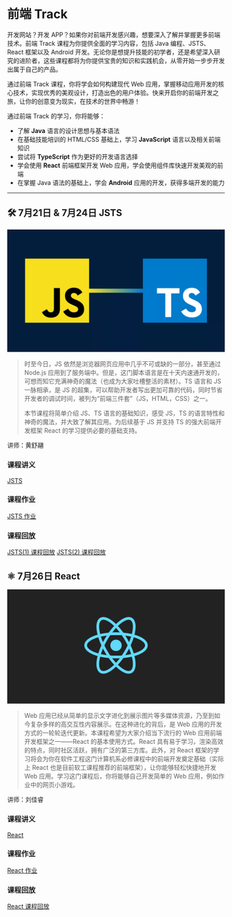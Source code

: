 # 前端 Track

开发网站？开发 APP？如果你对前端开发感兴趣，想要深入了解并掌握更多前端技术。前端 Track 课程为你提供全面的学习内容，包括 Java 编程、JSTS、React 框架以及 Android 开发。无论你是想提升技能的初学者，还是希望深入研究的进阶者，这些课程都将为你提供宝贵的知识和实践机会，从零开始一步步开发出属于自己的产品。

通过前端 Track 课程，你将学会如何构建现代 Web 应用，掌握移动应用开发的核心技术，实现优秀的美观设计，打造出色的用户体验。快来开启你的前端开发之旅，让你的创意变为现实，在技术的世界中畅游！

通过前端 Track 的学习，你将能够：

- 了解 **Java** 语言的设计思想与基本语法
- 在基础技能培训的 HTML/CSS 基础上，学习 **JavaScript** 语言以及相关前端知识
- 尝试将 **TypeScript** 作为更好的开发语言选择
- 学会使用 **React** 前端框架开发 Web 应用，学会使用组件库快速开发美观的前端
- 在掌握 Java 语法的基础上，学会 **Android** 应用的开发，获得多端开发的能力

---

## 🛠 7月21日 & 7月24日 JSTS

![logo](../images/logo/JSTS.png)

> 时至今日，JS 依然是浏览器网页应用中几乎不可或缺的一部分，甚至通过 Node.js 应用到了服务端中。但是，这门脚本语言是在十天内速通开发的，可想而知它充满神奇的魔法（也成为大家吐槽整活的素材）。TS 语言和 JS 一脉相承，是 JS 的超集，可以帮助开发者写出更加可靠的代码，同时节省开发者的调试时间，被列为“前端三件套”（JS，HTML，CSS）之一。
> 
>本节课程将简单介绍 JS、TS 语言的基础知识，感受 JS，TS 的语言特性和神奇的魔法，并大致了解其应用。为后续基于 JS 并支持 TS 的强大前端开发框架 React 的学习提供必要的基础支持。

讲师：黄舒翮

### 课程讲义
[JSTS](https://summer24.net9.org/frontend/JSTS/handout/)

### 课程作业
[JSTS 作业](https://github.com/sast-summer-training-2024/sast2024-jsts)

### 课程回放
[JSTS(1) 课程回放](https://www.bilibili.com/video/BV1R4421U7Sn/?share_source=copy_web&vd_source=5f41358f46c6dc60e03c3ff6ca5a8520)
[JSTS(2) 课程回放](https://www.bilibili.com/video/BV1Cb421J78e/?share_source=copy_web&vd_source=5f41358f46c6dc60e03c3ff6ca5a8520)

## ⚛️ 7月26日 React

![logo](../images/logo/React.png)

>Web 应用已经从简单的显示文字进化到展示图片等多媒体资源，乃至到如今复杂多样的高交互性内容展示。在这种进化的背后，是 Web 应用的开发方式的一轮轮迭代更新。本课程希望为大家介绍当下流行的 Web 应用前端开发框架之一——React 的基本使用方式。React 具有易于学习，渲染高效的特点，同时社区活跃，拥有广泛的第三方库。此外，对 React 框架的学习将会为你在软件工程这门计算机系必修课程中的前端开发奠定基础（实际上 React 也是目前软工课程推荐的前端框架），让你能够轻松快捷地开发 Web 应用。学习这门课程后，你将能够自己开发简单的 Web 应用，例如作业中的网页小游戏。

讲师：刘佳睿

### 课程讲义
[React](https://summer24.net9.org/frontend/react/handout/)

### 课程作业
[React 作业](https://summer24.net9.org/frontend/react/handout/#_1)

### 课程回放
[React 课程回放](https://www.bilibili.com/video/BV1Kx4y147mZ/?share_source=copy_web&vd_source=5f41358f46c6dc60e03c3ff6ca5a8520)